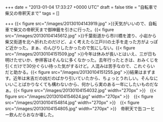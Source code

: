 
+++
date = "2013-01-04 17:33:27 +0000 UTC"
draft = false
title = "自転車で柴又の帝釈天まで"
tags = []

+++
{{< figure src="/images/20130104143919.jpg"  >}}天気がいいので、自転車で柴又の帝釈天まで御神籤を引きに行った。{{< figure src="/images/20130104145612.jpg"  >}}千葉街道から市川橋を渡り、小岩から柴又街道を北へ折れたのだけど、よく考えたら江戸川の土手を走った方がよっぽど近かった。まぁ、のんびりしたかったので気にしない。{{< figure src="/images/20130104151509.jpg"  >}}今年は休みが長いとはいえ、三が日も明けたせいか、参拝客はそんなに多くなかった。去年行ったときは、おみくじを引くだけで30分ぐらい待った気がするけど。人混みは苦手なので、これぐらいだと助かる。{{< figure src="/images/20130104151255.jpg"  >}}結果はまずます。近年は末吉だの凶だのばかり引いていたから、ちょっとうれしい。そんなにいいことばかりなくても構わないから、何かしら実のある一年にしたいものだなぁ。{{< figure src="/images/20130104154032.jpg" width="270px" >}}　{{< figure src="/images/20130104154624.jpg" width="270px" >}}　{{< figure src="/images/20130104154814.jpg" width="270px" >}}　{{< figure src="/images/20130104154805.jpg" width="270px" >}}　帝釈天で缶コーヒー飲んだらおなか壊した。


